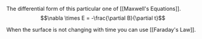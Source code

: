 The differential form of this particular one of [[Maxwell's Equations]].
$$\nabla \times E = -\frac{\partial B}{\partial t}$$

When the surface is not changing with time you can use [[Faraday's Law]].
